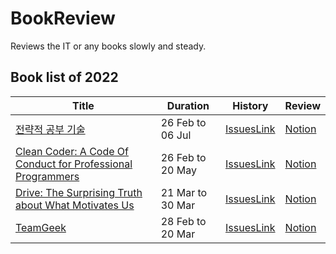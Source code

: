 # BookReview

Reviews the IT or any books slowly and steady.

## Book list of 2022

|Title|Duration|History|Review|
|-----|--------|-------|------|
|[전략적 공부 기술](http://aladin.kr/p/CFr0t)|26 Feb to 06 Jul|[IssuesLink](https://github.com/jongfeel/BookReview/issues?q=is%3Aissue+is%3Aclosed+label%3A%22Exploratives+Lernen%22)|[Notion](https://www.notion.so/jongfeel/5465031f7241444e9ea9b84f0cfacd55)
|[Clean Coder: A Code Of Conduct for Professional Programmers](http://aladin.kr/p/MJJw1)|26 Feb to 20 May|[IssuesLink](https://github.com/jongfeel/BookReview/issues?q=is%3Aissue+is%3Aclosed+label%3A%22The+Clean+Coder%22)|[Notion](https://www.notion.so/jongfeel/00db3671c6fa417481bece0ba0d4e170)
|[Drive: The Surprising Truth about What Motivates Us](http://aladin.kr/p/yFVQ1)|21 Mar to 30 Mar|[IssuesLink](https://github.com/jongfeel/BookReview/issues?q=is%3Aissue+is%3Aclosed+label%3ADrive)|[Notion](https://www.notion.so/jongfeel/772a5f667d4841feb69c2a2864d8ebf9)
|[TeamGeek](http://aladin.kr/p/vDMV)|28 Feb to 20 Mar|[IssuesLink](https://github.com/jongfeel/BookReview/issues?q=is%3Aissue+is%3Aclosed+label%3A%22Team+Geek%22)|[Notion](https://www.notion.so/jongfeel/f39e621ef6fe4c418f060c16028a676c)
